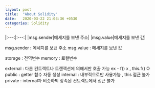 ```yaml
---
layout: post
title:  "About Solidity"
date:   2020-03-22 21:03:36 +0530
categories: Solidity 
---
```


|:---:|:---:|
|msg.sender|메세지를 보낸 주소|
|msg.value|메세지를 보낸 값|


msg.sender : 메세지를 보낸 주소
msg.value : 메세지를 보낸 값

storage : 전역변수
memory : 로컬변수

external : 다른 컨트랙트나 트랜잭션에 의해서만 호출 가능 ex - f() x , this.f() O
public : getter 함수 자동 생성 
internal : 내부적으로만 사용가능 , this 접근 불가
private : internal과 비슷하되 상속된 컨트랙트에서 접근 불가
